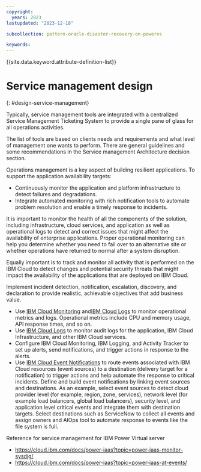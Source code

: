 ```yaml
---
copyright:
  years: 2023
lastupdated: "2023-12-18"

subcollection: pattern-oracle-disaster-recovery-on-powervs

keywords:
---
```

{{site.data.keyword.attribute-definition-list}}

# Service management design
{: #design-service-management}

Typically, service management tools are integrated with a centralized Service Management Ticketing System to provide a single pane of glass for all operations activities.

The list of tools are based on clients needs and requirements and what level of management one wants to perform. There are general guidelines and some recommendations in the Service management Architecture decision section.

Operations management is a key aspect of building resilient applications. To support the application availability targets:

* Continuously monitor the application and platform infrastructure to detect failures and degradations.
* Integrate automated monitoring with rich notification tools to automate problem resolution and enable a timely response to incidents.

It is important to monitor the health of all the components of the solution, including infrastructure, cloud services, and application as well as operational logs to detect and correct issues that might affect the availability of enterprise applications. Proper operational monitoring can help you determine whether you need to fail over to an alternative site or whether operations have returned to normal after a system disruption.

Equally important is to track and monitor all activity that is performed on the IBM Cloud to detect changes and potential security threats that might impact the availability of the applications that are deployed on IBM Cloud.

Implement incident detection, notification, escalation, discovery, and declaration to provide realistic, achievable objectives that add business value.

* Use [IBM Cloud Monitoring](/docs/monitoring?topic=monitoring-about-monitor) and[IBM Cloud Logs](/docs/cloud-logs?topic=cloud-logs-getting-started) to monitor operational metrics and logs. Operational metrics include CPU and memory usage, API response times, and so on.
* Use [IBM Cloud Logs](/docs/cloud-logs?topic=cloud-logs-getting-started) to monitor audit logs for the application, IBM Cloud Infrastructure, and other IBM Cloud services.
* Configure IBM Cloud Monitoring, IBM Logging, and Activity Tracker to set up alerts, send notifications, and trigger actions in response to the alerts.
* Use [IBM Cloud Event Notifications](/docs/event-notifications?topic=event-notifications-en-about) to route events associated with IBM Cloud resources (event sources) to a destination (delivery target for a notification) to trigger actions and help automate the response to critical incidents. Define and build event notifications by linking event sources and destinations. As an example, select event sources to detect cloud provider level (for example, region, zone, services), network level (for example load balancers, global load balancers), security level, and application level critical events and integrate them with destination targets. Select destinations such as ServiceNow to collect all events and assign owners and AIOps tool to automate response to events like the file system is full.

Reference for service management for IBM Power Virtual server

* <https://cloud.ibm.com/docs/power-iaas?topic=power-iaas-monitor-sysdig/>
* <https://cloud.ibm.com/docs/power-iaas?topic=power-iaas-at-events/>
